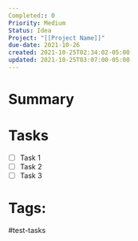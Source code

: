 ```yaml
---
Completed:: 0
Priority: Medium
Status: Idea
Project: "[[Project Name]]"
due-date: 2021-10-26
created: 2021-10-25T02:34:02-05:00
updated: 2021-10-25T03:07:00-05:00
---
```


# Summary

# Tasks
- [ ] Task 1
- [ ] Task 2
- [ ] Task 3

# Tags:
#test-tasks 